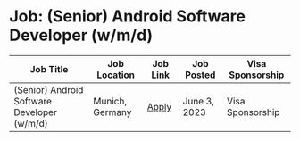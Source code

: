# Job: (Senior) Android Software Developer (w/m/d)

| Job Title | Job Location | Job Link | Job Posted | Visa Sponsorship |
| --- | --- | --- | --- | --- |
| (Senior) Android Software Developer (w/m/d) | Munich, Germany | [Apply](https://join.com/companies/paradoxcat/8188589-senior-android-software-developer-w-m-d-munich) | June 3, 2023 | Visa Sponsorship |
